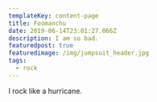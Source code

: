 ```yaml
---
templateKey: content-page
title: Foomanchu
date: 2019-06-14T23:01:27.066Z
description: I am so bad.
featuredpost: true
featuredimage: /img/jumpsuit_header.jpg
tags:
  - rock
---
```

I rock like a hurricane.
